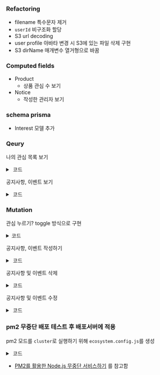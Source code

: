 ### Refactoring
- filename 특수문자 제거
- `userId` 비구조화 할당
- S3 url decoding
- user profile 아바타 변경 시 S3에 있는 파일 삭제 구현
- S3 dirName 매개변수 열거형으로 바꿈

### Computed fields
- Product
  - 상품 관심 수 보기
- Notice
  - 작성한 관리자 보기

### schema prisma
- Interest 모델 추가

### Qeury
나의 관심 목록 보기
<details>
<summary> &nbsp;코드 </summary>

```ts
const resolvers: Resolvers = {
  Query: {
    seeMyInterestLists: protectedResolver(
      async (_, __, { client, loggedInUser }) => {
        const { userId } = loggedInUser;
        const product = await client.interest.findMany({
          where: { userId },
          select: { product: true },
        });
        return product.map((item) => item.product);
      }
    ),
  },
};
```
</details>

공지사항, 이벤트 보기
<details>
<summary> &nbsp;코드 </summary>

```ts
const resolvers: Resolvers = {
  Query: {
    seeNotice: async (_, { id }, { client }) => {
      const notice: Notice | null = await client.notice.findUnique({
        where: { id },
      });
      if (!notice) {
        return null;
      }
      return notice;
    },
  },
};
```
</details>


### Mutation
관심 누르기? toggle 방식으로 구현
<details>
<summary> 코드 </summary>

```ts
const resolvers: Resolvers = {
  Mutation: {
    toggleInterest: protectedResolver(
      async (_, { id }, { client, loggedInUser }) => {
        const { userId } = loggedInUser;
        const product: Identity | null = await client.product.findUnique({
          where: { id },
          select: { id: true },
        });
        if (!product) {
          return { ok: false, error: '상품이 존재하지않음' };
        }
        const interestWhere = {
          productId_userId: {
            productId: id,
            userId,
          },
        };
        const interest: Interest | null = await client.interest.findUnique({
          where: interestWhere,
        });
        if (interest) {
          await client.interest.delete({ where: interestWhere });
        } else {
          await client.interest.create({
            data: {
              user: { connect: { userId } },
              product: { connect: { id } },
            },
          });
        }
        return { ok: true };
      }
    ),
  },
};
```
</details>

공지사항, 이벤트 작성하기
<details>
<summary> &nbsp;코드 </summary>

```ts
const resolvers: Resolvers = {
  Mutation: {
    createNotice: protectedResolver(
      async (
        _,
        { title, content, sortation, image },
        { client, loggedInUser }
      ) => {
        const { userId, role } = loggedInUser;
        if (role !== 'ADMIN') {
          return { ok: false, error: '작성 권한이 없음' };
        }
        let imageUrl: string = '';
        if (image) {
          imageUrl = await uploadToS3(image, 'notices', _, title);
        }
        await client.notice.create({
          data: {
            adminId: userId,
            title,
            content,
            sortation,
            ...(image && { image: imageUrl }),
          },
        });
        return { ok: true };
      }
    ),
  },
};
```
</details>

공지사항 및 이벤트 삭제
<details>
<summary> &nbsp;코드 </summary>

```ts
const resolvers: Resolvers = {
  Mutation: {
    deleteNotice: protectedResolver(
      async (_, { id }, { client, loggedInUser }) => {
        const { role } = loggedInUser;
        if (role !== 'ADMIN') {
          return { ok: false, error: '권한이 없음' };
        }

        const notice = await client.notice.findUnique({
          where: { id },
          select: { id: true, image: true },
        });
        if (!notice) {
          return { ok: false, error: '존재하지 않음' };
        }

        const { image } = notice;
        if (image) {
          await deleteObjectsS3(image);
        }

        await client.notice.delete({ where: { id } });
        return { ok: true };
      }
    ),
  },
};
```
</details>

공지사항 및 이벤트 수정
<details>
<summary> &nbsp;코드 </summary>

```ts
const resolvers: Resolvers = {
  Mutation: {
    editNotice: protectedResolver(
      async (_, { id, Title, content, Image }, { client, loggedInUser }) => {
        const { role } = loggedInUser;
        if (role !== 'ADMIN') {
          return { ok: false, error: '권한이 없음' };
        }

        const notice = await client.notice.findUnique({
          where: { id },
        });
        if (!notice) {
          return { ok: false, error: '존재하지 않음' };
        }

        const { image, title } = notice;
        let imageUrl: string = '';
        // 변경할 이미지와 이미지가 존재할 경우 s3 오브젝트 삭제
        if (Image) {
          if (image) {
            await deleteObjectsS3(image);
          }
          imageUrl = await uploadToS3(Image, 'notices', _, title);
        }

        await client.notice.update({
          where: { id },
          data: {
            ...(Title && { title: Title }),
            ...(content && { content }),
            ...(Image && { image: imageUrl }),
          },
        });

        return { ok: true };
      }
    ),
  },
};
```
</details>

### pm2 무중단 배포 테스트 후 배포서버에 적용
pm2 모드를 `cluster`로 실행하기 위해 `ecosystem.config.js`를 생성
<details>
<summary> &nbsp;코드 </summary>

```js
module.exports = {
  apps: [
    {
      name: 'server',
      script: 'src/server.ts',
      instances: 0,
      exec_mode: 'cluster',
      wait_ready: true,
      listen_timeout: 50000,
      kill_timeout: 5000,
    },
  ],
};

```
</details>

- [PM2를 활용한 Node.js 무중단 서비스하기](https://engineering.linecorp.com/ko/blog/pm2-nodejs/) 를 참고함